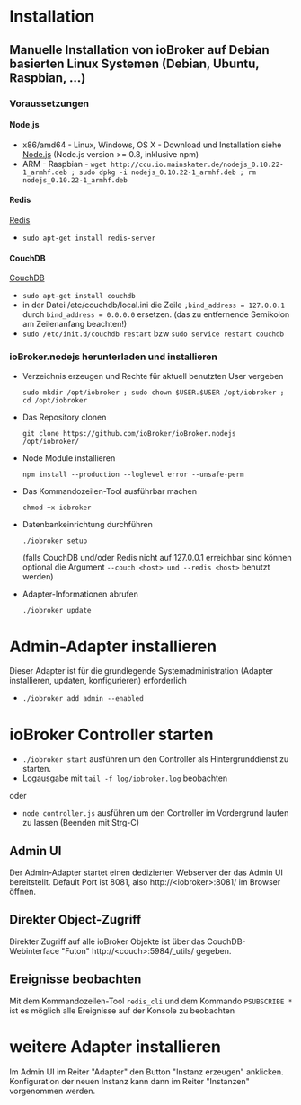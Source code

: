 # Installation

## Manuelle Installation von ioBroker auf Debian basierten Linux Systemen (Debian, Ubuntu, Raspbian, ...)

### Voraussetzungen

#### Node.js
 
* x86/amd64 - Linux, Windows, OS X - Download und Installation siehe [Node.js](http://nodejs.org) (Node.js version >= 0.8, inklusive npm)
* ARM - Raspbian - ```wget http://ccu.io.mainskater.de/nodejs_0.10.22-1_armhf.deb ; sudo dpkg -i nodejs_0.10.22-1_armhf.deb ; rm nodejs_0.10.22-1_armhf.deb```

#### Redis

[Redis](http://redis.io/) 

* ```sudo apt-get install redis-server```

#### CouchDB

[CouchDB](http://couchdb.apache.org/) 

* ```sudo apt-get install couchdb```
* in der Datei /etc/couchdb/local.ini die Zeile ```;bind_address = 127.0.0.1``` durch ```bind_address = 0.0.0.0``` ersetzen. (das zu entfernende Semikolon am Zeilenanfang beachten!)
* ```sudo /etc/init.d/couchdb restart``` bzw ```sudo service restart couchdb```


### ioBroker.nodejs herunterladen und installieren

* Verzeichnis erzeugen und Rechte für aktuell benutzten User vergeben

    ```sudo mkdir /opt/iobroker ; sudo chown $USER.$USER /opt/iobroker ; cd /opt/iobroker```
* Das Repository clonen

    ```git clone https://github.com/ioBroker/ioBroker.nodejs /opt/iobroker/```
* Node Module installieren

    ```npm install --production --loglevel error --unsafe-perm```
* Das Kommandozeilen-Tool ausführbar machen 

    ```chmod +x iobroker```
* Datenbankeinrichtung durchführen

    ```./iobroker setup```

    (falls CouchDB und/oder Redis nicht auf 127.0.0.1 erreichbar sind können optional die Argument ```--couch <host> und --redis <host>``` benutzt werden)

* Adapter-Informationen abrufen

    ```./iobroker update```

# Admin-Adapter installieren

Dieser Adapter ist für die grundlegende Systemadministration (Adapter installieren, updaten, konfigurieren) erforderlich

*   ```./iobroker add admin --enabled```

# ioBroker Controller starten

* ```./iobroker start``` ausführen um den Controller als Hintergrunddienst zu starten.
* Logausgabe mit ```tail -f log/iobroker.log``` beobachten

oder

* ```node controller.js``` ausführen um den Controller im Vordergrund laufen zu lassen (Beenden mit Strg-C)


## Admin UI

Der Admin-Adapter startet einen dedizierten Webserver der das Admin UI bereitstellt. Default Port ist 8081, also http://&lt;iobroker&gt;:8081/ im Browser öffnen.


## Direkter Object-Zugriff

Direkter Zugriff auf alle ioBroker Objekte ist über das CouchDB-Webinterface "Futon" http://&lt;couch&gt;:5984/_utils/ gegeben.

## Ereignisse beobachten

Mit dem Kommandozeilen-Tool ```redis_cli``` und dem Kommando ```PSUBSCRIBE *``` ist es möglich alle Ereignisse auf der Konsole zu beobachten


# weitere Adapter installieren

Im Admin UI im Reiter "Adapter" den Button "Instanz erzeugen" anklicken. Konfiguration der neuen Instanz kann dann im Reiter "Instanzen" vorgenommen werden.

